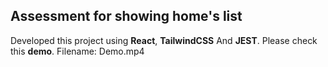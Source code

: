 ## Assessment for showing home's list

Developed this project using **React**, **TailwindCSS** And **JEST**.
Please check this **demo**.
Filename: Demo.mp4
